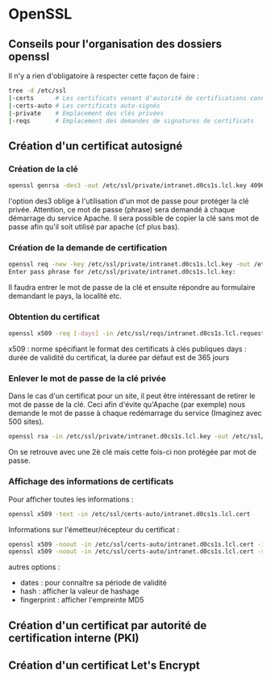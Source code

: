 # OpenSSL
## Conseils pour l'organisation des dossiers openssl

Il n'y a rien d'obligatoire à respecter cette façon de faire : 

```bash
tree -d /etc/ssl
|-certs      # Les certificats venant d'autorité de certifications connus
|-certs-auto # Les certificats auto-signés
|-private    # Emplacement des clés privées
|-reqs       # Emplacement des demandes de signatures de certificats
```

## Création d'un certificat autosigné

### Création de la clé

```bash
openssl genrsa -des3 -out /etc/ssl/private/intranet.d0cs1s.lcl.key 4096
```

l'option des3 oblige à l'utilisation d'un mot de passe pour protéger la clé privée. Attention, ce mot de passe (phrase) sera demandé à chaque démarrage du service Apache.
Il sera possible de copier la clé sans mot de passe afin qu'il soit utilisé par apache (cf plus bas).

### Création de la demande de certification

```bash
openssl req -new -key /etc/ssl/private/intranet.d0cs1s.lcl.key -out /etc/ssl/reqs/intranet.d0cs1s.lcl.request.csr
Enter pass phrase for /etc/ssl/private/intranet.d0cs1s.lcl.key:
```

Il faudra entrer le mot de passe de la clé et ensuite répondre au formulaire demandant le pays, la localité etc.

### Obtention du certificat

```bash
openssl x509 -req [-days] -in /etc/ssl/reqs/intranet.d0cs1s.lcl.request.csr -signkey /etc/ssl/private/intranet.d0cs1s.lcl.key -out /etc/ssl/certs-auto/intranet.d0cs1s.lcl.cert
```

x509 : norme spécifiant le format des certificats à clés publiques
days : durée de validité du certificat, la durée par défaut est de 365 jours

### Enlever le mot de passe de la clé privée

Dans le cas d'un certificat pour un site, il peut être intéressant de retirer le mot de passe de la clé.
Ceci afin d'évite qu'Apache (par exemple) nous demande le mot de passe à chaque redémarrage du service (Imaginez avec 500 sites).

```bash
openssl rsa -in /etc/ssl/private/intranet.d0cs1s.lcl.key -out /etc/ssl/private/intranet.d0cs1s.lcl-des3.key
```
On se retrouve avec une 2è clé mais cette fois-ci non protégée par mot de passe.

### Affichage des informations de certificats

Pour afficher toutes les informations : 

```bash
openssl x509 -text -in /etc/ssl/certs-auto/intranet.d0cs1s.lcl.cert
```

Informations sur l'émetteur/récepteur du certificat : 

```bash
openssl x509 -noout -in /etc/ssl/certs-auto/intranet.d0cs1s.lcl.cert -issuer
openssl x509 -noout -in /etc/ssl/certs-auto/intranet.d0cs1s.lcl.cert -subject
```

autres options : 

- dates : pour connaître sa période de validité
- hash : afficher la valeur de hashage
- fingerprint : afficher l'empreinte MD5

## Création d'un certificat par autorité de certification interne (PKI)

## Création d'un certificat Let's Encrypt
